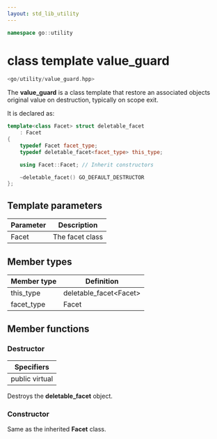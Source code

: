 ```yaml
---
layout: std_lib_utility
---
```


```c++
namespace go::utility
```

# class template value_guard

```c++
<go/utility/value_guard.hpp>
```

The **value_guard** is a class template that restore an associated objects original
value on destruction, typically on scope exit.

It is declared as:

```c++
template<class Facet> struct deletable_facet
    : Facet
{
    typedef Facet facet_type;
    typedef deletable_facet<facet_type> this_type;

    using Facet::Facet; // Inherit constructors

    ~deletable_facet() GO_DEFAULT_DESTRUCTOR
};
```

## Template parameters

Parameter | Description
-|-
Facet | The facet class

## Member types

Member type | Definition
-|-
this_type | deletable_facet\<Facet>
facet_type | Facet

## Member functions

### Destructor

Specifiers |
-|
public virtual |

Destroys the **deletable_facet** object.

### Constructor

Same as the inherited **Facet** class.
